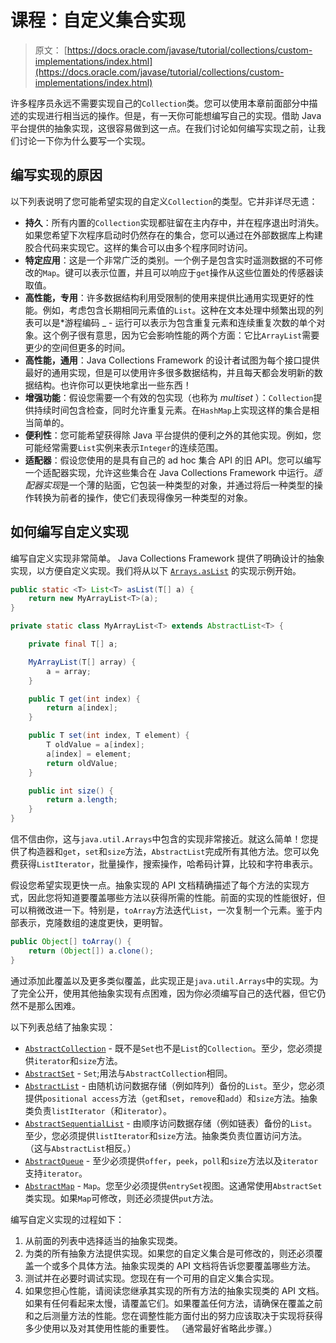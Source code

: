 # 课程：自定义集合实现

> 原文： [https://docs.oracle.com/javase/tutorial/collections/custom-implementations/index.html](https://docs.oracle.com/javase/tutorial/collections/custom-implementations/index.html)

许多程序员永远不需要实现自己的`Collection`类。您可以使用本章前面部分中描述的实现进行相当远的操作。但是，有一天你可能想编写自己的实现。借助 Java 平台提供的抽象实现，这很容易做到这一点。在我们讨论如何编写实现之前，让我们讨论一下你为什么要写一个实现。

## 编写实现的原因

以下列表说明了您可能希望实现的自定义`Collection`的类型。它并非详尽无遗：

*   **持久**：所有内置的`Collection`实现都驻留在主内存中，并在程序退出时消失。如果您希望下次程序启动时仍然存在的集合，您可以通过在外部数据库上构建胶合代码来实现它。这样的集合可以由多个程序同时访问。
*   **特定应用**：这是一个非常广泛的类别。一个例子是包含实时遥测数据的不可修改的`Map`。键可以表示位置，并且可以响应于`get`操作从这些位置处的传感器读取值。
*   **高性能，专用**：许多数据结构利用受限制的使用来提供比通用实现更好的性能。例如，考虑包含长期相同元素值的`List`。这种在文本处理中频繁出现的列表可以是*游程编码 _ - 运行可以表示为包含重复元素和连续重复次数的单个对象。这个例子很有意思，因为它会影响性能的两个方面：它比`ArrayList`需要更少的空间但更多的时间。
*   **高性能，通用**：Java Collections Framework 的设计者试图为每个接口提供最好的通用实现，但是可以使用许多很多数据结构，并且每天都会发明新的数据结构。也许你可以更快地拿出一些东西！
*   **增强功能**：假设您需要一个有效的包实现（也称为 _multiset_ ）：`Collection`提供持续时间包含检查，同时允许重复元素。在`HashMap`上实现这样的集合是相当简单的。
*   **便利性**：您可能希望获得除 Java 平台提供的便利之外的其他实现。例如，您可能经常需要`List`实例来表示`Integer`的连续范围。
*   **适配器**：假设您使用的是具有自己的 ad hoc 集合 API 的旧 API。您可以编写一个适配器实现，允许这些集合在 Java Collections Framework 中运行。*适配器实现*是一个薄的贴面，它包装一种类型的对象，并通过将后一种类型的操作转换为前者的操作，使它们表现得像另一种类型的对象。

## 如何编写自定义实现

编写自定义实现非常简单。 Java Collections Framework 提供了明确设计的抽象实现，以方便自定义实现。我们将从以下 [`Arrays.asList`](https://docs.oracle.com/javase/8/docs/api/java/util/Arrays.html#asList-T...-) 的实现示例开始。

```java
public static <T> List<T> asList(T[] a) {
    return new MyArrayList<T>(a);
}

private static class MyArrayList<T> extends AbstractList<T> {

    private final T[] a;

    MyArrayList(T[] array) {
        a = array;
    }

    public T get(int index) {
        return a[index];
    }

    public T set(int index, T element) {
        T oldValue = a[index];
        a[index] = element;
        return oldValue;
    }

    public int size() {
        return a.length;
    }
}

```

信不信由你，这与`java.util.Arrays`中包含的实现非常接近。就这么简单！您提供了构造器和`get`，`set`和`size`方法，`AbstractList`完成所有其他方法。您可以免费获得`ListIterator`，批量操作，搜索操作，哈希码计算，比较和字符串表示。

假设您希望实现更快一点。抽象实现的 API 文档精确描述了每个方法的实现方式，因此您将知道要覆盖哪些方法以获得所需的性能。前面的实现的性能很好，但可以稍微改进一下。特别是，`toArray`方法迭代`List`，一次复制一个元素。鉴于内部表示，克隆数组的速度更快，更明智。

```java
public Object[] toArray() {
    return (Object[]) a.clone();
}

```

通过添加此覆盖以及更多类似覆盖，此实现正是`java.util.Arrays`中的实现。为了完全公开，使用其他抽象实现有点困难，因为你必须编写自己的迭代器，但它仍然不是那么困难。

以下列表总结了抽象实现：

*   [`AbstractCollection`](https://docs.oracle.com/javase/8/docs/api/java/util/AbstractCollection.html) - 既不是`Set`也不是`List`的`Collection`。至少，您必须提供`iterator`和`size`方法。
*   [`AbstractSet`](https://docs.oracle.com/javase/8/docs/api/java/util/AbstractSet.html) - `Set`;用法与`AbstractCollection`相同。
*   [`AbstractList`](https://docs.oracle.com/javase/8/docs/api/java/util/AbstractList.html) - 由随机访问数据存储（例如阵列）备份的`List`。至少，您必须提供`positional access`方法（`get`和`set`，`remove`和`add`）和`size`方法。抽象类负责`listIterator`（和`iterator`）。
*   [`AbstractSequentialList`](https://docs.oracle.com/javase/8/docs/api/java/util/AbstractSequentialList.html) - 由顺序访问数据存储（例如链表）备份的`List`。至少，您必须提供`listIterator`和`size`方法。抽象类负责位置访问方法。 （这与`AbstractList`相反。）
*   [`AbstractQueue`](https://docs.oracle.com/javase/8/docs/api/java/util/AbstractQueue.html) - 至少必须提供`offer`，`peek`，`poll`和`size`方法以及`iterator`支持`iterator`。
*   [`AbstractMap`](https://docs.oracle.com/javase/8/docs/api/java/util/AbstractMap.html) - `Map`。您至少必须提供`entrySet`视图。这通常使用`AbstractSet`类实现。如果`Map`可修改，则还必须提供`put`方法。

编写自定义实现的过程如下：

1.  从前面的列表中选择适当的抽象实现类。
2.  为类的所有抽象方法提供实现。如果您的自定义集合是可修改的，则还必须覆盖一个或多个具体方法。抽象实现类的 API 文档将告诉您要覆盖哪些方法。
3.  测试并在必要时调试实现。您现在有一个可用的自定义集合实现。
4.  如果您担心性能，请阅读您继承其实现的所有方法的抽象实现类的 API 文档。如果有任何看起来太慢，请覆盖它们。如果覆盖任何方法，请确保在覆盖之前和之后测量方法的性能。您在调整性能方面付出的努力应该取决于实现将获得多少使用以及对其使用性能的重要性。 （通常最好省略此步骤。）